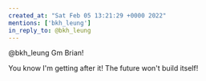 ```yaml
---
created_at: "Sat Feb 05 13:21:29 +0000 2022"
mentions: ['bkh_leung']
in_reply_to: @bkh_leung
---
```


@bkh_leung Gm Brian!

You know I'm getting after it! The future won't build itself!